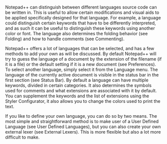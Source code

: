 Notepad++ can distinguish between different languages source code can be written in. This is useful to allow certain modifications and visual aids to be applied specifically designed for that language. For example, a language could distinguish certain keywords that have to be differently interpreted, and as such it can be useful to distinguish these keywords using another color or font. The language also determines the folding behavior (see Folding) and how to handle comments (see Commenting).

Notepad++ offers a lot of languages that can be selected, and has a few methods to add your own as will be discussed.
By default Notepad++ will try to guess the language of a document by the extension of the filename (if it is a file) or the default setting if it is a new document (see Preferences). To select another language, simply select it from the Language menu. The language of the currently active document is visible in the status bar in the first section (see Status Bar). By default a language can have multiple keywords, divided in certain categories. It also determines the symbols used for comments and what extensions are associated with it by default. You can supplement the keywords and the list of extensions using the Styler Configurator, it also allows you to change the colors used to print the text.

If you like to define your own language, you can do so by two means. The most simple and straightforward method is to make user of a User Defined Language (see User Defined Languages), but you can also create your own external lexer (see External Lexers). This is more flexible but also a lot more difficult to make.